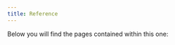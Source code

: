 ```yaml
---
title: Reference
---
```

<!-- ## References page. -->


Below you will find the pages contained within this one: